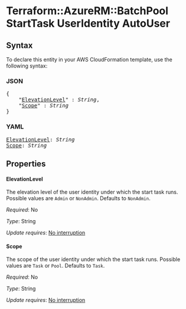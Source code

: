 # Terraform::AzureRM::BatchPool StartTask UserIdentity AutoUser

## Syntax

To declare this entity in your AWS CloudFormation template, use the following syntax:

### JSON

<pre>
{
    "<a href="#elevationlevel" title="ElevationLevel">ElevationLevel</a>" : <i>String</i>,
    "<a href="#scope" title="Scope">Scope</a>" : <i>String</i>
}
</pre>

### YAML

<pre>
<a href="#elevationlevel" title="ElevationLevel">ElevationLevel</a>: <i>String</i>
<a href="#scope" title="Scope">Scope</a>: <i>String</i>
</pre>

## Properties

#### ElevationLevel

The elevation level of the user identity under which the start task runs. Possible values are `Admin` or `NonAdmin`. Defaults to `NonAdmin`.

_Required_: No

_Type_: String

_Update requires_: [No interruption](https://docs.aws.amazon.com/AWSCloudFormation/latest/UserGuide/using-cfn-updating-stacks-update-behaviors.html#update-no-interrupt)

#### Scope

The scope of the user identity under which the start task runs. Possible values are `Task` or `Pool`. Defaults to `Task`.

_Required_: No

_Type_: String

_Update requires_: [No interruption](https://docs.aws.amazon.com/AWSCloudFormation/latest/UserGuide/using-cfn-updating-stacks-update-behaviors.html#update-no-interrupt)

